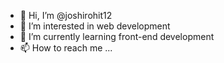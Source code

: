 - 👋 Hi, I’m @joshirohit12
- 👀 I’m interested in web development
- 🌱 I’m currently learning front-end development
- 📫 How to reach me ...

<!---
joshirohit12/joshirohit12 is a ✨ special ✨ repository because its `README.md` (this file) appears on your GitHub profile.
You can click the Preview link to take a look at your changes.
--->
